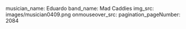 musician_name: Eduardo
band_name: Mad Caddies
img_src: images/musician0409.png
onmouseover_src: 
pagination_pageNumber: 2084